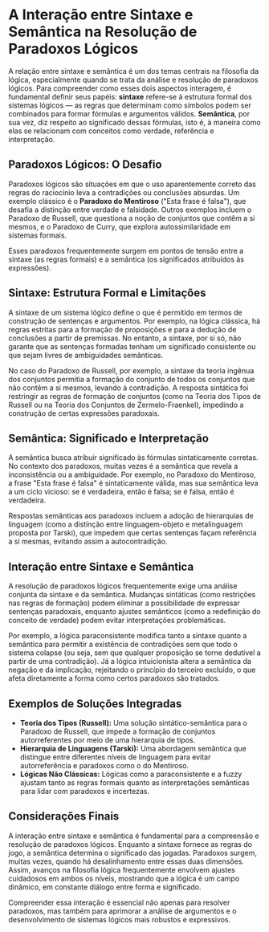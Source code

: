 # A Interação entre Sintaxe e Semântica na Resolução de Paradoxos Lógicos

A relação entre sintaxe e semântica é um dos temas centrais na filosofia da lógica, especialmente quando se trata da análise e resolução de paradoxos lógicos. Para compreender como esses dois aspectos interagem, é fundamental definir seus papéis: **sintaxe** refere-se à estrutura formal dos sistemas lógicos — as regras que determinam como símbolos podem ser combinados para formar fórmulas e argumentos válidos. **Semântica**, por sua vez, diz respeito ao significado dessas fórmulas, isto é, à maneira como elas se relacionam com conceitos como verdade, referência e interpretação.

## Paradoxos Lógicos: O Desafio

Paradoxos lógicos são situações em que o uso aparentemente correto das regras do raciocínio leva a contradições ou conclusões absurdas. Um exemplo clássico é o **Paradoxo do Mentiroso** ("Esta frase é falsa"), que desafia a distinção entre verdade e falsidade. Outros exemplos incluem o Paradoxo de Russell, que questiona a noção de conjuntos que contêm a si mesmos, e o Paradoxo de Curry, que explora autossimilaridade em sistemas formais.

Esses paradoxos frequentemente surgem em pontos de tensão entre a sintaxe (as regras formais) e a semântica (os significados atribuídos às expressões).

## Sintaxe: Estrutura Formal e Limitações

A sintaxe de um sistema lógico define o que é permitido em termos de construção de sentenças e argumentos. Por exemplo, na lógica clássica, há regras estritas para a formação de proposições e para a dedução de conclusões a partir de premissas. No entanto, a sintaxe, por si só, não garante que as sentenças formadas tenham um significado consistente ou que sejam livres de ambiguidades semânticas.

No caso do Paradoxo de Russell, por exemplo, a sintaxe da teoria ingênua dos conjuntos permitia a formação do conjunto de todos os conjuntos que não contêm a si mesmos, levando à contradição. A resposta sintática foi restringir as regras de formação de conjuntos (como na Teoria dos Tipos de Russell ou na Teoria dos Conjuntos de Zermelo-Fraenkel), impedindo a construção de certas expressões paradoxais.

## Semântica: Significado e Interpretação

A semântica busca atribuir significado às fórmulas sintaticamente corretas. No contexto dos paradoxos, muitas vezes é a semântica que revela a inconsistência ou a ambiguidade. Por exemplo, no Paradoxo do Mentiroso, a frase "Esta frase é falsa" é sintaticamente válida, mas sua semântica leva a um ciclo vicioso: se é verdadeira, então é falsa; se é falsa, então é verdadeira.

Respostas semânticas aos paradoxos incluem a adoção de hierarquias de linguagem (como a distinção entre linguagem-objeto e metalinguagem proposta por Tarski), que impedem que certas sentenças façam referência a si mesmas, evitando assim a autocontradição.

## Interação entre Sintaxe e Semântica

A resolução de paradoxos lógicos frequentemente exige uma análise conjunta da sintaxe e da semântica. Mudanças sintáticas (como restrições nas regras de formação) podem eliminar a possibilidade de expressar sentenças paradoxais, enquanto ajustes semânticos (como a redefinição do conceito de verdade) podem evitar interpretações problemáticas.

Por exemplo, a lógica paraconsistente modifica tanto a sintaxe quanto a semântica para permitir a existência de contradições sem que todo o sistema colapse (ou seja, sem que qualquer proposição se torne dedutível a partir de uma contradição). Já a lógica intuicionista altera a semântica da negação e da implicação, rejeitando o princípio do terceiro excluído, o que afeta diretamente a forma como certos paradoxos são tratados.

## Exemplos de Soluções Integradas

- **Teoria dos Tipos (Russell):** Uma solução sintático-semântica para o Paradoxo de Russell, que impede a formação de conjuntos autorreferentes por meio de uma hierarquia de tipos.
- **Hierarquia de Linguagens (Tarski):** Uma abordagem semântica que distingue entre diferentes níveis de linguagem para evitar autorreferência e paradoxos como o do Mentiroso.
- **Lógicas Não Clássicas:** Lógicas como a paraconsistente e a fuzzy ajustam tanto as regras formais quanto as interpretações semânticas para lidar com paradoxos e incertezas.

## Considerações Finais

A interação entre sintaxe e semântica é fundamental para a compreensão e resolução de paradoxos lógicos. Enquanto a sintaxe fornece as regras do jogo, a semântica determina o significado das jogadas. Paradoxos surgem, muitas vezes, quando há desalinhamento entre essas duas dimensões. Assim, avanços na filosofia lógica frequentemente envolvem ajustes cuidadosos em ambos os níveis, mostrando que a lógica é um campo dinâmico, em constante diálogo entre forma e significado.

Compreender essa interação é essencial não apenas para resolver paradoxos, mas também para aprimorar a análise de argumentos e o desenvolvimento de sistemas lógicos mais robustos e expressivos.